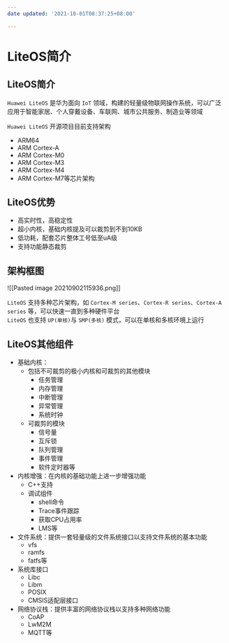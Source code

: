 ```yaml
---
date updated: '2021-10-01T08:37:25+08:00'

---
```


# LiteOS简介

## LiteOS简介

`Huawei LiteOS` 是华为面向 `IoT` 领域，构建的轻量级物联网操作系统，可以广泛应用于智能家居、个人穿戴设备、车联网、城市公共服务、制造业等领域

`Huawei LiteOS` 开源项目目前支持架构

- ARM64
- ARM Cortex-A
- ARM Cortex-M0
- ARM Cortex-M3
- ARM Cortex-M4
- ARM Cortex-M7等芯片架构

## LiteOS优势

- 高实时性，高稳定性
- 超小内核，基础内核提及可以裁剪到不到10KB
- 低功耗，配套芯片整体工号低至uA级
- 支持功能静态裁剪

## 架构框图

![[Pasted image 20210902115936.png]]

`LiteOS` 支持多种芯片架构，如 `Cortex-M series`、`Cortex-R series`、`Cortex-A series` 等，可以快速一直到多种硬件平台\
`LiteOS` 也支持 `UP(单核)`与 `SMP(多核)` 模式，可以在单核和多核环境上运行

## LiteOS其他组件

- 基础内核：
  - 包括不可裁剪的极小内核和可裁剪的其他模块
    - 任务管理
    - 内存管理
    - 中断管理
    - 异常管理
    - 系统时钟
  - 可裁剪的模块
    - 信号量
    - 互斥锁
    - 队列管理
    - 事件管理
    - 软件定时器等
- 内核增强：在内核的基础功能上进一步增强功能
  - C++支持
  - 调试组件
    - shell命令
    - Trace事件跟踪
    - 获取CPU占用率
    - LMS等
- 文件系统：提供一套轻量级的文件系统接口以支持文件系统的基本功能
  - vfs
  - ramfs
  - fatfs等
- 系统库接口
  - Libc
  - Libm
  - POSIX
  - CMSIS适配层接口
- 网络协议栈：提供丰富的网络协议栈以支持多种网络功能
  - CoAP
  - LwM2M
  - MQTT等

